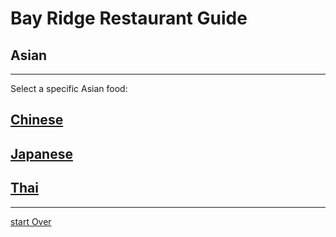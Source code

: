 # Bay Ridge Restaurant Guide
## Asian
---
Select a specific Asian food:
## [Chinese](chinese/chinese.md)
## [Japanese](japanese/japanese.md)
## [Thai](thai/thai.md)
---
[start Over](../home.md)


